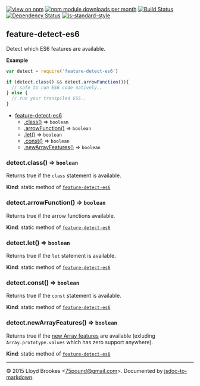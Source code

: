 [![view on npm](http://img.shields.io/npm/v/feature-detect-es6.svg)](https://www.npmjs.org/package/feature-detect-es6)
[![npm module downloads per month](http://img.shields.io/npm/dm/feature-detect-es6.svg)](https://www.npmjs.org/package/feature-detect-es6)
[![Build Status](https://travis-ci.org/75lb/feature-detect-es6.svg?branch=master)](https://travis-ci.org/75lb/feature-detect-es6)
[![Dependency Status](https://david-dm.org/75lb/feature-detect-es6.svg)](https://david-dm.org/75lb/feature-detect-es6)
[![js-standard-style](https://img.shields.io/badge/code%20style-standard-brightgreen.svg)](https://github.com/feross/standard)

<a name="module_feature-detect-es6"></a>
## feature-detect-es6
Detect which ES6 features are available.

**Example**  
```js
var detect = require('feature-detect-es6')

if (detect.class() && detect.arrowFunction()){
  // safe to run ES6 code natively..
} else {
  // run your transpiled ES5..
}
```

* [feature-detect-es6](#module_feature-detect-es6)
  * [.class()](#module_feature-detect-es6.class) ⇒ <code>boolean</code>
  * [.arrowFunction()](#module_feature-detect-es6.arrowFunction) ⇒ <code>boolean</code>
  * [.let()](#module_feature-detect-es6.let) ⇒ <code>boolean</code>
  * [.const()](#module_feature-detect-es6.const) ⇒ <code>boolean</code>
  * [.newArrayFeatures()](#module_feature-detect-es6.newArrayFeatures) ⇒ <code>boolean</code>

<a name="module_feature-detect-es6.class"></a>
### detect.class() ⇒ <code>boolean</code>
Returns true if the `class` statement is available.

**Kind**: static method of <code>[feature-detect-es6](#module_feature-detect-es6)</code>  
<a name="module_feature-detect-es6.arrowFunction"></a>
### detect.arrowFunction() ⇒ <code>boolean</code>
Returns true if the arrow functions available.

**Kind**: static method of <code>[feature-detect-es6](#module_feature-detect-es6)</code>  
<a name="module_feature-detect-es6.let"></a>
### detect.let() ⇒ <code>boolean</code>
Returns true if the `let` statement is available.

**Kind**: static method of <code>[feature-detect-es6](#module_feature-detect-es6)</code>  
<a name="module_feature-detect-es6.const"></a>
### detect.const() ⇒ <code>boolean</code>
Returns true if the `const` statement is available.

**Kind**: static method of <code>[feature-detect-es6](#module_feature-detect-es6)</code>  
<a name="module_feature-detect-es6.newArrayFeatures"></a>
### detect.newArrayFeatures() ⇒ <code>boolean</code>
Returns true if the [new Array features](http://exploringjs.com/es6/ch_arrays.html) are available (exluding `Array.prototype.values` which has zero support anywhere).

**Kind**: static method of <code>[feature-detect-es6](#module_feature-detect-es6)</code>  

* * *

&copy; 2015 Lloyd Brookes \<75pound@gmail.com\>. Documented by [jsdoc-to-markdown](https://github.com/jsdoc2md/jsdoc-to-markdown).
